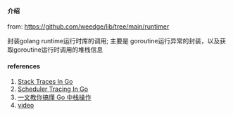 #### 介绍

from: https://github.com/weedge/lib/tree/main/runtimer

封装golang runtime运行时库的调用; 主要是 goroutine运行异常的封装，以及获取goroutine运行时调用的堆栈信息

#### references

1. [Stack Traces In Go](https://colobu.com/2016/04/19/Stack-Traces-In-Go/)
2. [Scheduler Tracing In Go](https://colobu.com/2016/04/19/Scheduler-Tracing-In-Go/)
2. [一文教你搞懂 Go 中栈操作](https://zhuanlan.zhihu.com/p/364813527)
2. [video](https://www.bilibili.com/s/video/BV1WZ4y1p7JT)

